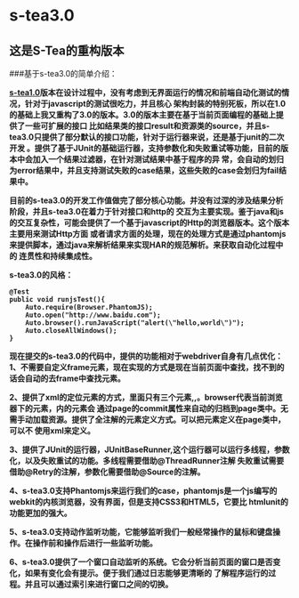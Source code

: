 s-tea3.0
========

这是S-Tea的重构版本
-------------------


###基于s-tea3.0的简单介绍：

<p>  <a href="http://www.github.com/celeskyking/s-tea"><strong>s-tea1.0<strong></a>版本在设计过程中，没有考虑到无界面运行的情况和前端自动化测试的情况，针对于javascript的测试很吃力，并且核心
架构封装的特别死板，所以在1.0的基础上我又重构了3.0的版本。3.0的版本主要在基于当前页面编程的基础上提供了一些可扩展的接口
比如结果类的接口result和资源类的source，并且s-tea3.0只提供了部分默认的接口功能，针对于运行器来说，还是基于junit的二次开发
。提供了基于JUnit的基础运行器，支持参数化和失败重试等功能，目前的版本中会加入一个结果过滤器，在针对测试结果中基于程序的异
常，会自动的划归为error结果中，并且支持测试失败的case结果，这些失败的case会划归为fail结果中。</p>


   目前的s-tea3.0的开发工作值做完了部分核心功能。并没有过深的涉及结果分析阶段，并且s-tea3.0在着力于针对接口和http的
交互为主要实现。鉴于java和js的交互复杂性，可能会提供了一个基于javascript的Http的浏览器版本。这个版本主要用来测试Http方面
或者请求方面的处理，现在的处理方式是通过phantomjs来提供脚本，通过java来解析结果来实现HAR的规范解析。来获取自动化过程中的
连贯性和持续集成性。

s-tea3.0的风格：

    @Test
    public void runjsTest(){
        Auto.require(Browser.PhantomJS);
        Auto.open("http://www.baidu.com");
        Auto.browser().runJavaScript("alert(\"hello,world\")");
        Auto.closeAllWindows();
    }

现在提交的s-tea3.0的代码中，提供的功能相对于webdriver自身有几点优化：
1、不需要自定义frame元素，现在实现的方式是现在当前页面中查找，找不到的话会自动的去frame中查找元素。

2、提供了xml的定位元素的方式，里面只有三个元素<browser>,<page>,<element>。browser代表当前浏览器下的元素，<page>内的元素会
通过page的commit属性来自动的归档到page类中。无需手动加载资源。提供了全注解的元素定义方式。可以把元素定义在page类中，可以不
使用xml来定义。

3、提供了JUnit的运行器，JUnitBaseRunner,这个运行器可以运行多线程，参数化，以及失败重试的功能。多线程需要借助@ThreadRunner注解
失败重试需要借助@Retry的注解，参数化需要借助@Source的注解。

4、s-tea3.0支持Phantomjs来运行我们的case，phantomjs是一个js编写的webkit的内核浏览器，没有界面，但是支持CSS3和HTML5，它要比
htmlunit的功能更加的强大。

5、s-tea3.0支持动作监听功能，它能够监听我们一般经常操作的鼠标和键盘操作。在操作前和操作后进行一些监听功能。

6、s-tea3.0提供了一个窗口自动监听的系统。它会分析当前页面的窗口是否变化，如果有变化会有提示。便于我们通过日志能够更清晰的
了解程序运行的过程。并且可以通过索引来进行窗口之间的切换。
